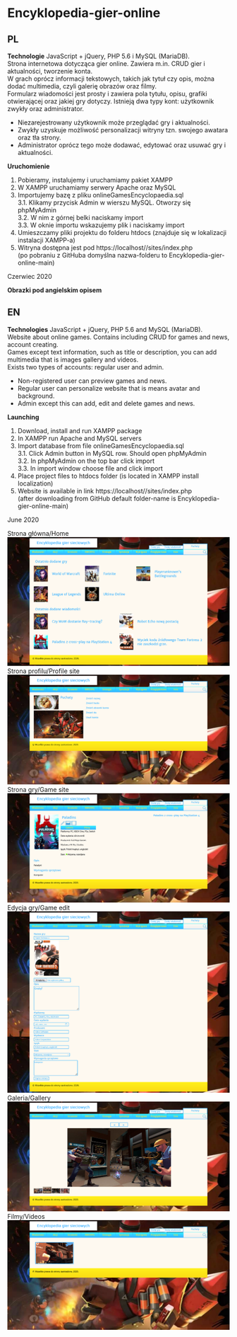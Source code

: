 # Encyklopedia-gier-online
## PL
**Technologie**
JavaScript + jQuery, PHP 5.6 i MySQL (MariaDB).<br>
Strona internetowa dotycząca gier online. Zawiera m.in. CRUD gier i aktualności, tworzenie konta.<br>
W grach oprócz informacji tekstowych, takich jak tytuł czy opis, można dodać multimedia, czyli galerię obrazów oraz filmy.<br>
Formularz wiadomości jest prosty i zawiera pola tytułu, opisu, grafiki otwierającej oraz jakiej gry dotyczy.
Istnieją dwa typy kont: użytkownik zwykły oraz administrator.<br>
* Niezarejestrowany użytkownik może przeglądać gry i aktualności.<br>
* Zwykły uzyskuje możliwość personalizacji witryny tzn. swojego awatara oraz tła strony.<br>
* Administrator oprócz tego może dodawać, edytować oraz usuwać gry i aktualności.<br>

**Uruchomienie**
1. Pobieramy, instalujemy i uruchamiamy pakiet XAMPP
2. W XAMPP uruchamiamy serwery Apache oraz MySQL
3. Importujemy bazę z pliku onlineGamesEncyclopaedia.sql<br>
3.1. Klikamy przycisk Admin w wierszu MySQL. Otworzy się phpMyAdmin<br>
3.2. W nim z górnej belki naciskamy import<br>
3.3. W oknie importu wskazujemy plik i naciskamy import
4. Umieszczamy pliki projektu do folderu htdocs (znajduje się w lokalizacji instalacji XAMPP-a)
5. Witryna dostępna jest pod https://localhost/<nazwa-folderu>/sites/index.php <br>
(po pobraniu z GitHuba domyślna nazwa-folderu to Encyklopedia-gier-online-main) <br>

Czerwiec 2020

**Obrazki pod angielskim opisem**

## EN
**Technologies**
JavaScript + jQuery, PHP 5.6 and MySQL (MariaDB).<br>
Website about online games. Contains including CRUD for games and news, account creating.<br>
Games except text information, such as title or description, you can add multimedia that is images gallery and videos.<br>
Exists two types of accounts: regular user and admin.<br>
* Non-registered user can preview games and news.<br>
* Regular user can personalize website that is means avatar and background.<br>
* Admin except this can add, edit and delete games and news.<br>

**Launching**
1. Download, install and run XAMPP package
2. In XAMPP run Apache and MySQL servers
3. Import database from file onlineGamesEncyclopaedia.sql<br>
   3.1. Click Admin button in MySQL row. Should open phpMyAdmin<br>
   3.2. In phpMyAdmin on the top bar click import<br>
   3.3. In import window choose file and click import
4. Place project files to htdocs folder (is located in XAMPP install localization)
5. Website is available in link https://localhost/<folder-name>/sites/index.php <br>
   (after downloading from GitHub default folder-name is Encyklopedia-gier-online-main)<br>

June 2020

Strona główna/Home
![img.png](readme/img.png)
Strona profilu/Profile site
![img.png](readme/profile.png)
Strona gry/Game site
![img_1.png](readme/game.png)
Edycja gry/Game edit
![img.png](img.png)
Galeria/Gallery
![img_1.png](img_1.png)
Filmy/Videos
![img_2.png](img_2.png)